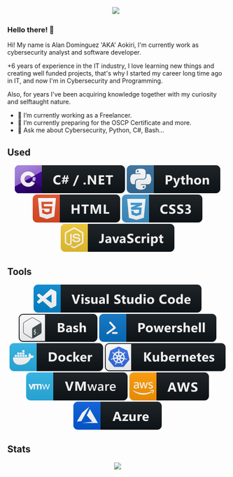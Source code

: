 <p align='center'>
<a href="https://www.linkedin.com/in/acdr/"><img height="64" src="https://cdn1.iconfinder.com/data/icons/logotypes/32/circle-linkedin-512.png"></a>&nbsp;&nbsp;
</p>  

### Hello there! 👋

Hi! My name is Alan Dominguez 'AKA' Aokiri, I'm currently work as cybersecurity analyst and software developer.

+6 years of experience in the IT industry, I love learning new things and creating well funded projects, that's why I started my career long time ago in IT, and now I'm in Cybersecurity and Programming.

Also, for years I've been acquiring knowledge together with my curiosity and selftaught nature.

- 🔭 I’m currently working as a Freelancer.
- 🌱 I’m currently preparing for the OSCP Certificate and more.
- 💬 Ask me about Cybersecurity, Python, C#, Bash...

## Used

   <p align="center">
      <img src="https://github.com/Aokiri/Aokiri/blob/main/Assets/csharp_dotnet.svg" />
      <img src="https://github.com/Aokiri/Aokiri/blob/main/Assets/python.svg" />
      <img src="https://github.com/Aokiri/Aokiri/blob/main/Assets/html.svg" />
      <img src="https://github.com/Aokiri/Aokiri/blob/main/Assets/css3.svg" />
      <img src="https://github.com/Aokiri/Aokiri/blob/main/Assets/js.svg" />
   </p>  

## Tools

   <p align="center">
      <img src="https://github.com/Aokiri/Aokiri/blob/main/Assets/visualstudio_code.svg" />
      <img src="https://github.com/Aokiri/Aokiri/blob/main/Assets/bash.svg" />
      <img src="https://github.com/Aokiri/Aokiri/blob/main/Assets/powershell.svg" />
      <img src="https://github.com/Aokiri/Aokiri/blob/main/Assets/docker.svg" />
      <img src="https://github.com/Aokiri/Aokiri/blob/main/Assets/kubernetes.svg" />
      <img src="https://github.com/Aokiri/Aokiri/blob/main/Assets/vmware.svg" />
      <img src="https://github.com/Aokiri/Aokiri/blob/main/Assets/aws.svg" />
      <img src="https://github.com/Aokiri/Aokiri/blob/main/Assets/azure.svg" />
   </p>
   
## Stats   

   <p align="center">
      <img width="45%" src="https://github-readme-stats.vercel.app/api?username=Aokiri&layout=compact&theme=react&hide_border=true&count_private=true&show_icons=true"/>
   </p>
